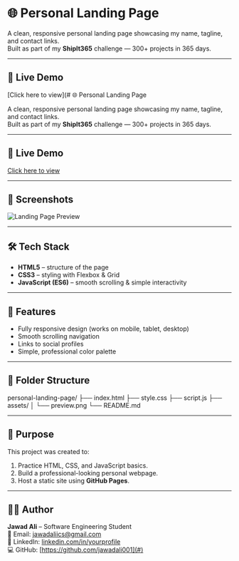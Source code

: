 # 🌐 Personal Landing Page

A clean, responsive personal landing page showcasing my name, tagline, and contact links.  
Built as part of my **ShipIt365** challenge — 300+ projects in 365 days.

---

## 🚀 Live Demo
[Click here to view](# 🌐 Personal Landing Page

A clean, responsive personal landing page showcasing my name, tagline, and contact links.  
Built as part of my **ShipIt365** challenge — 300+ projects in 365 days.

---

## 🚀 Live Demo
[Click here to view](https://yourusername.github.io/personal-landing-page/)

---

## 📸 Screenshots
![Landing Page Preview](assets/preview.png)

---

## 🛠 Tech Stack
- **HTML5** – structure of the page  
- **CSS3** – styling with Flexbox & Grid  
- **JavaScript (ES6)** – smooth scrolling & simple interactivity

---

## 📖 Features
- Fully responsive design (works on mobile, tablet, desktop)  
- Smooth scrolling navigation  
- Links to social profiles  
- Simple, professional color palette  

---

## 📂 Folder Structure

personal-landing-page/
├── index.html
├── style.css
├── script.js
├── assets/
│ └── preview.png
└── README.md


---

## 🎯 Purpose
This project was created to:
1. Practice HTML, CSS, and JavaScript basics.  
2. Build a professional-looking personal webpage.  
3. Host a static site using **GitHub Pages**.

---

## 👨‍💻 Author
**Jawad Ali** – Software Engineering Student  
📧 Email: jawadaliics@gmail.com  
🔗 LinkedIn: [linkedin.com/in/yourprofile](#)  
💻 GitHub: [https://github.com/jawadali001](#)
